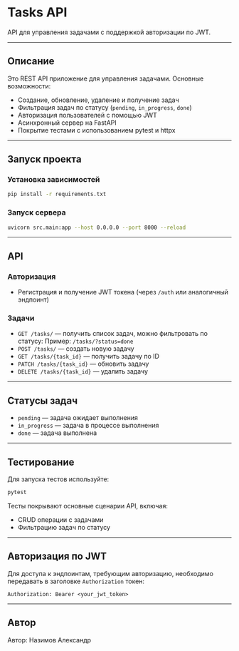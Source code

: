 # Tasks API

API для управления задачами с поддержкой авторизации по JWT.

---

## Описание

Это REST API приложение для управления задачами. Основные возможности:

- Создание, обновление, удаление и получение задач
- Фильтрация задач по статусу (`pending`, `in_progress`, `done`)
- Авторизация пользователей с помощью JWT
- Асинхронный сервер на FastAPI
- Покрытие тестами с использованием pytest и httpx

---

## Запуск проекта

### Установка зависимостей

```bash
pip install -r requirements.txt
````

### Запуск сервера

```bash
uvicorn src.main:app --host 0.0.0.0 --port 8000 --reload
```

---

## API

### Авторизация

* Регистрация и получение JWT токена (через `/auth` или аналогичный эндпоинт)

### Задачи

* `GET /tasks/` — получить список задач, можно фильтровать по статусу:
  Пример: `/tasks/?status=done`
* `POST /tasks/` — создать новую задачу
* `GET /tasks/{task_id}` — получить задачу по ID
* `PATCH /tasks/{task_id}` — обновить задачу
* `DELETE /tasks/{task_id}` — удалить задачу

---

## Статусы задач

* `pending` — задача ожидает выполнения
* `in_progress` — задача в процессе выполнения
* `done` — задача выполнена

---

## Тестирование

Для запуска тестов используйте:

```bash
pytest
```

Тесты покрывают основные сценарии API, включая:

* CRUD операции с задачами
* Фильтрацию задач по статусу

---

## Авторизация по JWT

Для доступа к эндпоинтам, требующим авторизацию, необходимо передавать в заголовке `Authorization` токен:

```
Authorization: Bearer <your_jwt_token>
```

---

## Автор
Автор: Назимов Александр

